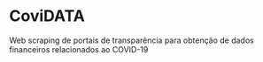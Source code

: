 # CoviDATA
Web scraping de portais de transparência para obtenção de dados financeiros relacionados ao COVID-19

